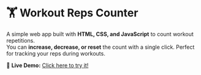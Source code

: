 # 🏋️ Workout Reps Counter

A simple web app built with **HTML, CSS, and JavaScript** to count workout repetitions.  
You can **increase, decrease, or reset** the count with a single click. Perfect for tracking your reps during workouts.

🔗 **Live Demo:** [Click here to try it!](https://a-arti.github.io/Workout-Reps-Tracker/)
